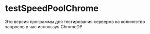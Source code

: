 # testSpeedPoolChrome

Это версия программы для тестирования серверов на количество запросов в час используя ChromeDP
